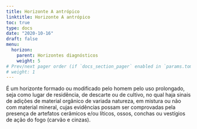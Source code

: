 ```yaml
---
title: Horizonte A antrópico
linktitle: Horizonte A antrópico
toc: true
type: docs
date: "2020-10-16"
draft: false
menu:
  horizon:
    parent: Horizontes diagnósticos
    weight: 5
# Prev/next pager order (if `docs_section_pager` enabled in `params.toml`)
# weight: 1
---
```


É um horizonte formado ou modificado pelo homem pelo uso prolongado, seja como lugar de residência, de descarte ou de cultivo, no qual haja sinais de adições de material orgânico de variada natureza, em mistura ou não com material mineral, cujas evidências possam ser comprovadas pela presença de artefatos cerâmicos e/ou líticos, ossos, conchas ou vestígios de ação do fogo (carvão e cinzas).
